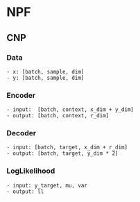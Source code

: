 # NPF

## CNP

### Data

```
- x: [batch, sample, dim]
- y: [batch, sample, dim]
```

### Encoder

```
- input:  [batch, context, x_dim + y_dim]
- output: [batch, context, r_dim]
```

### Decoder

```
- input: [batch, target, x_dim + r_dim]
- output: [batch, target, y_dim * 2]
```

### LogLikelihood

```
- input: y_target, mu, var
- output: ll
```
